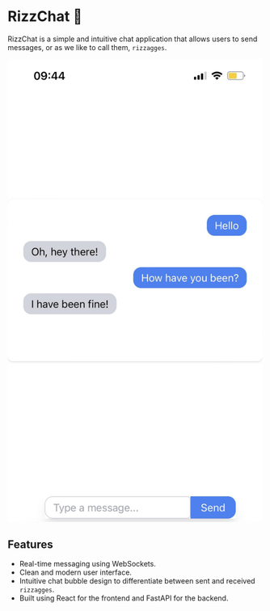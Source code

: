 # RizzChat 🚀

RizzChat is a simple and intuitive chat application that allows users to send messages, or as we like to call them, `rizzagges`.

![RizzChat Screenshot](screenshot.jpg)

## Features

- Real-time messaging using WebSockets.
- Clean and modern user interface.
- Intuitive chat bubble design to differentiate between sent and received `rizzagges`.
- Built using React for the frontend and FastAPI for the backend.
